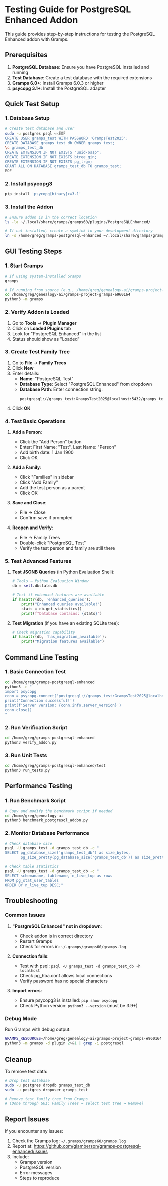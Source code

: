 # Testing Guide for PostgreSQL Enhanced Addon

This guide provides step-by-step instructions for testing the PostgreSQL Enhanced addon with Gramps.

## Prerequisites

1. **PostgreSQL Database**: Ensure you have PostgreSQL installed and running
2. **Test Database**: Create a test database with the required extensions
3. **Gramps 6.0+**: Install Gramps 6.0.3 or higher
4. **psycopg 3.1+**: Install the PostgreSQL adapter

## Quick Test Setup

### 1. Database Setup

```bash
# Create test database and user
sudo -u postgres psql <<EOF
CREATE USER gramps_test WITH PASSWORD 'GrampsTest2025';
CREATE DATABASE gramps_test_db OWNER gramps_test;
\c gramps_test_db
CREATE EXTENSION IF NOT EXISTS "uuid-ossp";
CREATE EXTENSION IF NOT EXISTS btree_gin;
CREATE EXTENSION IF NOT EXISTS pg_trgm;
GRANT ALL ON DATABASE gramps_test_db TO gramps_test;
EOF
```

### 2. Install psycopg3

```bash
pip install 'psycopg[binary]>=3.1'
```

### 3. Install the Addon

```bash
# Ensure addon is in the correct location
ls -la ~/.local/share/gramps/gramps60/plugins/PostgreSQLEnhanced/

# If not installed, create a symlink to your development directory
ln -s /home/greg/gramps-postgresql-enhanced ~/.local/share/gramps/gramps60/plugins/PostgreSQLEnhanced
```

## GUI Testing Steps

### 1. Start Gramps

```bash
# If using system-installed Gramps
gramps

# If running from source (e.g., /home/greg/genealogy-ai/gramps-project-gramps-e960164)
cd /home/greg/genealogy-ai/gramps-project-gramps-e960164
python3 -m gramps
```

### 2. Verify Addon is Loaded

1. Go to **Tools** → **Plugin Manager**
2. Click on **Loaded Plugins** tab
3. Look for "PostgreSQL Enhanced" in the list
4. Status should show as "Loaded"

### 3. Create Test Family Tree

1. Go to **File** → **Family Trees**
2. Click **New**
3. Enter details:
   - **Name**: "PostgreSQL Test"
   - **Database Type**: Select "PostgreSQL Enhanced" from dropdown
   - **Database Path**: Enter connection string:
     ```
     postgresql://gramps_test:GrampsTest2025@localhost:5432/gramps_test_db
     ```
4. Click **OK**

### 4. Test Basic Operations

1. **Add a Person**:
   - Click the "Add Person" button
   - Enter: First Name: "Test", Last Name: "Person"
   - Add birth date: 1 Jan 1900
   - Click OK

2. **Add a Family**:
   - Click "Families" in sidebar
   - Click "Add Family"
   - Add the test person as a parent
   - Click OK

3. **Save and Close**:
   - File → Close
   - Confirm save if prompted

4. **Reopen and Verify**:
   - File → Family Trees
   - Double-click "PostgreSQL Test"
   - Verify the test person and family are still there

### 5. Test Advanced Features

1. **Test JSONB Queries** (in Python Evaluation Shell):
   ```python
   # Tools → Python Evaluation Window
   db = self.dbstate.db
   
   # Test if enhanced features are available
   if hasattr(db, 'enhanced_queries'):
       print("Enhanced queries available!")
       stats = db.get_statistics()
       print(f"Database contains: {stats}")
   ```

2. **Test Migration** (if you have an existing SQLite tree):
   ```python
   # Check migration capability
   if hasattr(db, 'has_migration_available'):
       print("Migration features available")
   ```

## Command Line Testing

### 1. Basic Connection Test

```bash
cd /home/greg/gramps-postgresql-enhanced
python3 -c "
import psycopg
conn = psycopg.connect('postgresql://gramps_test:GrampsTest2025@localhost:5432/gramps_test_db')
print('Connection successful!')
print(f'Server version: {conn.info.server_version}')
conn.close()
"
```

### 2. Run Verification Script

```bash
cd /home/greg/gramps-postgresql-enhanced
python3 verify_addon.py
```

### 3. Run Unit Tests

```bash
cd /home/greg/gramps-postgresql-enhanced/test
python3 run_tests.py
```

## Performance Testing

### 1. Run Benchmark Script

```bash
# Copy and modify the benchmark script if needed
cd /home/greg/genealogy-ai
python3 benchmark_postgresql_addon.py
```

### 2. Monitor Database Performance

```bash
# Check database size
psql -U gramps_test -d gramps_test_db -c "
SELECT pg_database_size('gramps_test_db') as size_bytes,
       pg_size_pretty(pg_database_size('gramps_test_db')) as size_pretty;"

# Check table statistics
psql -U gramps_test -d gramps_test_db -c "
SELECT schemaname, tablename, n_live_tup as rows
FROM pg_stat_user_tables
ORDER BY n_live_tup DESC;"
```

## Troubleshooting

### Common Issues

1. **"PostgreSQL Enhanced" not in dropdown**:
   - Check addon is in correct directory
   - Restart Gramps
   - Check for errors in: `~/.gramps/gramps60/gramps.log`

2. **Connection fails**:
   - Test with psql: `psql -U gramps_test -d gramps_test_db -h localhost`
   - Check pg_hba.conf allows local connections
   - Verify password has no special characters

3. **Import errors**:
   - Ensure psycopg3 is installed: `pip show psycopg`
   - Check Python version: `python3 --version` (must be 3.9+)

### Debug Mode

Run Gramps with debug output:
```bash
GRAMPS_RESOURCES=/home/greg/genealogy-ai/gramps-project-gramps-e960164 \
python3 -m gramps -d plugin 2>&1 | grep -i postgresql
```

## Cleanup

To remove test data:

```bash
# Drop test database
sudo -u postgres dropdb gramps_test_db
sudo -u postgres dropuser gramps_test

# Remove test family tree from Gramps
# (Done through GUI: Family Trees → select test tree → Remove)
```

## Report Issues

If you encounter any issues:

1. Check the Gramps log: `~/.gramps/gramps60/gramps.log`
2. Report at: https://github.com/glamberson/gramps-postgresql-enhanced/issues
3. Include:
   - Gramps version
   - PostgreSQL version
   - Error messages
   - Steps to reproduce